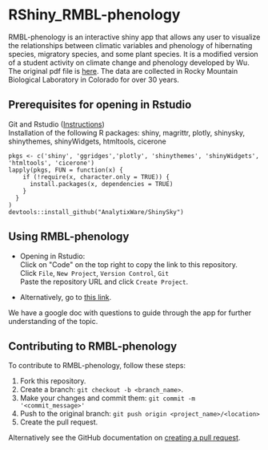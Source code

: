 # RShiny_RMBL-phenology

RMBL-phenology is an interactive shiny app that allows any user to visualize the relationships between climatic variables and phenology of hibernating species, migratory species, and some plant species. It is a modified version of a student activity on climate change and phenology developed by Wu. The original pdf file is [here](https://tiee.esa.org/vol/v13/issues/data_sets/wu/pdf/wu.pdf). The data are collected in Rocky Mountain Biological Laboratory in Colorado for over 30 years.

## Prerequisites for opening in Rstudio
Git and Rstudio ([Instructions](https://resources.github.com/whitepapers/github-and-rstudio/))  
Installation of the following R packages:
shiny, magrittr, plotly, shinysky, shinythemes, shinyWidgets, htmltools, cicerone

```
pkgs <- c('shiny', 'ggridges','plotly', 'shinythemes', 'shinyWidgets', 'htmltools', 'cicerone')
lapply(pkgs, FUN = function(x) {
    if (!require(x, character.only = TRUE)) {
      install.packages(x, dependencies = TRUE)
    }
  }
)
devtools::install_github("AnalytixWare/ShinySky")
```

## Using RMBL-phenology
* Opening in Rstudio:  
Click on "Code" on the top right to copy the link to this repository.  
Click ```File```, ```New Project```, ```Version Control```, ```Git```  
Paste the repository URL and click ```Create Project```.

* Alternatively, go to [this link](https://huckley.shinyapps.io/RShiny_RMBL-phenology/).

We have a google doc with questions to guide through the app for further understanding of the topic.

## Contributing to RMBL-phenology
<!--- If your README is long or you have some specific process or steps you want contributors to follow, consider creating a separate CONTRIBUTING.md file--->
To contribute to RMBL-phenology, follow these steps:

1. Fork this repository.
2. Create a branch: `git checkout -b <branch_name>`.
3. Make your changes and commit them: `git commit -m '<commit_message>'`
4. Push to the original branch: `git push origin <project_name>/<location>`
5. Create the pull request.

Alternatively see the GitHub documentation on [creating a pull request](https://help.github.com/en/github/collaborating-with-issues-and-pull-requests/creating-a-pull-request).
